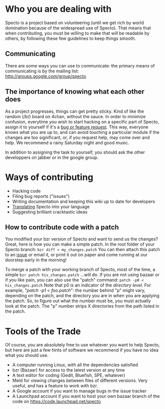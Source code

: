 # Who you are dealing with #
Specto is a project based on volunteering (until we get rich by world domination because of the widespread use of Specto). That means that when contributing, you must be willing to make that will be readable by others, by following these few guidelines to keep things smooth.
## Communicating ##
There are some ways you can use to communicate: the primary means of communicating is by the mailing list: http://groups.google.com/group/specto

## The importance of knowing what each other does ##
As a project progresses, things can get pretty sticky. Kind of like the random (/b/) board on 4chan, without the sauce. In order to minimize confusion, everytime you wish to start hacking on a specific part of Specto, assign it to yourself if it's a [bug or feature request](http://code.google.com/p/specto/issues/list). This way, everyone knows what you are up to, and can avoid touching a particular module if the changes are too significant, or, if you request help, may come over and help. We recommend a rainy Saturday night and good music.

In addition to assigning the task to yourself, you should ask the other developpers on jabber or in the google group.

# Ways of contributing #
  * Hacking code
  * Filing bug reports ("issues")
  * Writing documentation and keeping this wiki up to date for developers
  * [Translating](Translating.md) Specto into your language
  * Suggesting brilliant cracktastic ideas

## How to contribute code with a patch ##
You modified your bzr version of Specto and want to send us the changes? Great, here is how you can make a simple patch. In the root folder of your Specto branch:
`bzr diff > my_changes.patch`
You can then attach this patch to an [issue](http://code.google.com/p/specto/issues/list) or email it, or print it out on paper and come running at our doorstep early in the morning!

To merge a patch with your working branch of Specto, most of the time, a simple
`bzr patch his_changes.patch`
...will do. If you are not using bazaar or if you like pain, you can also use the "patch" command:
`patch -p0 < his_changes.patch`
Note that p0 is an indicator of the _directory level_. For example, "_patch -p1 < foo.patch_": the number behind "p" might vary, depending on the patch, and the directory you are in when you are applying the patch. So, to figure out what the number must be, you must actually look at the patch. The "p" number strips X directories from the path listed in the patch.


# Tools of the Trade #
Of course, you are absolutely free to use whatever you want to help Specto, but here are just a few hints of software we recommend if you have no idea what you should use.
  * A computer running Linux, with all the dependencies satisfied
  * bzr (Bazaar) for access to the latest version at any time
  * A text editor for coding (Gedit, Bluefish, SPE, whatever)
  * Meld for viewing changes between files of different versions. Very useful, and has a feature to work with bzr.
  * A Google account if you want to manage bugs in the issue tracker
  * A Launchpad account if you want to host your own bazaar branch of the code on https://code.launchpad.net/specto